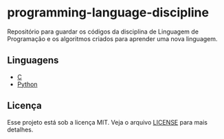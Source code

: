 # programming-language-discipline

Repositório para guardar os códigos da disciplina de Linguagem de Programação e os algoritmos criados para aprender uma nova linguagem. 

## Linguagens

- [C](./c_language)
- [Python](./python_language/)

## Licença

Esse projeto está sob a licença MIT. Veja o arquivo [LICENSE](LICENSE) para mais detalhes.
